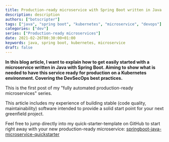```yaml
---
title: Production-ready microservice with Spring Boot written in Java
description: description
authors: ["botscripter"]
tags: ["java", "spring boot", "kubernetes", "microservice", "devops"]
categories: ["dev"]
series: ["Production-ready microservices"]
date: 2021-02-26T00:30:00+01:00
keywords: java, spring boot, kubernetes, microservice
draft: false
---
```


**In this blog article, I want to explain how to get easily started with a microservice written in Java with Spring Boot. Aiming to show what is needed to have this service ready for production on a Kubernetes environment. Covering the DevSecOps best practices.**

This is the first post of my "fully automated production-ready microservices" series.

This article includes my experience of building stable (code quality, maintainability) software intended to provide a solid start point for your next greenfield project.

Feel free to jump directly into my quick-starter-template on GitHub to start right away with your new production-ready microservice: [springboot-java-microservice-quickstarter](https://github.com/botscripter/springboot-java-microservice-quickstarter)
